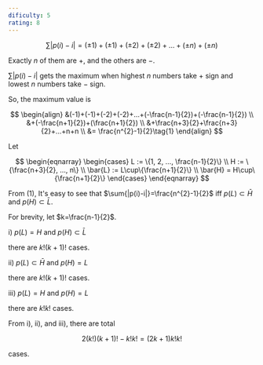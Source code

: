 ```yaml
---
dificulty: 5
rating: 8
---
```


[comment]: # (two-sides:: true)
$$
\sum{|p(i)-i|} = (\pm 1)+(\pm 1)+(\pm 2)+(\pm 2)+...+(\pm n)+(\pm n)
$$

Exactly $n$ of them are $+$, and the others are $-$.

$\sum{|p(i)-i|}$ gets the maximum when highest $n$ numbers take $+$ sign and lowest $n$ numbers take $-$ sign.

So, the maximum value is

$$
\begin{align}
&(-1)+(-1)+(-2)+(-2)+...+(-\frac{n-1}{2})+(-\frac{n-1}{2}) \\
&+(-\frac{n+1}{2})+(\frac{n+1}{2}) \\
&+\frac{n+3}{2}+\frac{n+3}{2}+...+n+n \\
&= \frac{n^{2}-1}{2}\tag{1}
\end{align}
$$

Let

$$
\begin{eqnarray}
\begin{cases}
L := \{1, 2, ..., \frac{n-1}{2}\} \\
H := \{\frac{n+3}{2}, ..., n\} \\
\bar{L} := L\cup\{\frac{n+1}{2}\} \\
\bar{H} = H\cup\{\frac{n+1}{2}\}
\end{cases}
\end{eqnarray}
$$

From (1), It's easy to see that $\sum{|p(i)-i|}=\frac{n^{2}-1}{2}$  iff $p(L) \subset \bar{H}$ and $p(H)\subset\bar{L}$.

For brevity, let $k=\frac{n-1}{2}$.

i) $p(L)=H$ and $p(H)\subset\bar{L}$

there are $k!(k+1)!$ cases.

ii) $p(L)\subset\bar{H}$ and $p(H)=L$

there are $k!(k+1)!$ cases.

iii) $p(L)=H$ and $p(H)=L$

there are $k!k!$ cases.

From i), ii), and iii), there are total

$$
2(k!)(k+1)!-k!k! = (2k+1)k!k!
$$

cases.

